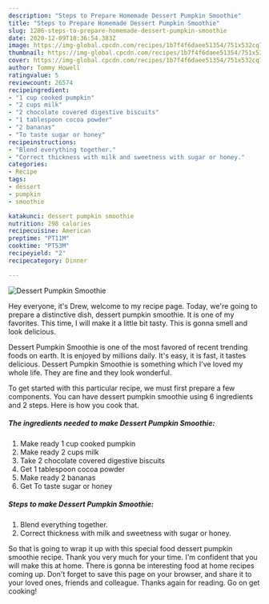 ```yaml
---
description: "Steps to Prepare Homemade Dessert Pumpkin Smoothie"
title: "Steps to Prepare Homemade Dessert Pumpkin Smoothie"
slug: 1286-steps-to-prepare-homemade-dessert-pumpkin-smoothie
date: 2020-12-09T18:36:54.383Z
image: https://img-global.cpcdn.com/recipes/1b7f4f6daee51354/751x532cq70/dessert-pumpkin-smoothie-recipe-main-photo.jpg
thumbnail: https://img-global.cpcdn.com/recipes/1b7f4f6daee51354/751x532cq70/dessert-pumpkin-smoothie-recipe-main-photo.jpg
cover: https://img-global.cpcdn.com/recipes/1b7f4f6daee51354/751x532cq70/dessert-pumpkin-smoothie-recipe-main-photo.jpg
author: Tommy Howell
ratingvalue: 5
reviewcount: 26574
recipeingredient:
- "1 cup cooked pumpkin"
- "2 cups milk"
- "2 chocolate covered digestive biscuits"
- "1 tablespoon cocoa powder"
- "2 bananas"
- "To taste sugar or honey"
recipeinstructions:
- "Blend everything together."
- "Correct thickness with milk and sweetness with sugar or honey."
categories:
- Recipe
tags:
- dessert
- pumpkin
- smoothie

katakunci: dessert pumpkin smoothie 
nutrition: 298 calories
recipecuisine: American
preptime: "PT11M"
cooktime: "PT53M"
recipeyield: "2"
recipecategory: Dinner

---
```



![Dessert Pumpkin Smoothie](https://img-global.cpcdn.com/recipes/1b7f4f6daee51354/751x532cq70/dessert-pumpkin-smoothie-recipe-main-photo.jpg)

Hey everyone, it's Drew, welcome to my recipe page. Today, we're going to prepare a distinctive dish, dessert pumpkin smoothie. It is one of my favorites. This time, I will make it a little bit tasty. This is gonna smell and look delicious.

Dessert Pumpkin Smoothie is one of the most favored of recent trending foods on earth. It is enjoyed by millions daily. It's easy, it is fast, it tastes delicious. Dessert Pumpkin Smoothie is something which I've loved my whole life. They are fine and they look wonderful.




To get started with this particular recipe, we must first prepare a few components. You can have dessert pumpkin smoothie using 6 ingredients and 2 steps. Here is how you cook that.

<!--inarticleads1-->

##### The ingredients needed to make Dessert Pumpkin Smoothie:

1. Make ready 1 cup cooked pumpkin
1. Make ready 2 cups milk
1. Take 2 chocolate covered digestive biscuits
1. Get 1 tablespoon cocoa powder
1. Make ready 2 bananas
1. Get To taste sugar or honey




<!--inarticleads2-->

##### Steps to make Dessert Pumpkin Smoothie:

1. Blend everything together.
1. Correct thickness with milk and sweetness with sugar or honey.




So that is going to wrap it up with this special food dessert pumpkin smoothie recipe. Thank you very much for your time. I'm confident that you will make this at home. There is gonna be interesting food at home recipes coming up. Don't forget to save this page on your browser, and share it to your loved ones, friends and colleague. Thanks again for reading. Go on get cooking!
